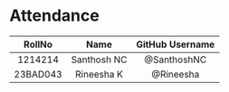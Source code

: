 # Attendance

| RollNo | Name   | GitHub Username    |
| :---:   | :---: | :---: |
| 1214214 | Santhosh NC   | @SanthoshNC  |
| 23BAD043 | Rineesha K  | @Rineesha |
